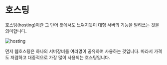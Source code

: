 # 호스팅
호스팅(hosting)이란 그 단어 뜻에서도 느껴지듯이 대형 서버의 기능을 빌려쓰는 것을 의미합니다.

![hosting](https://mblogthumb-phinf.pstatic.net/MjAxODA5MjVfMjg0/MDAxNTM3ODYxMjQ5NzEx.OnbwMGR6QTxMMWQkoU9owIsDDbe4DwpnrhzVbdeQolQg.6xWmh0-bOcMGGyc5aj4fmbEPFCRSPBw_yjlQdadH1Ksg.JPEG.lhhoo1717/24975.jpg?type=w800)

먼저 웹호스팅은 하나의 서버장비를 여러명이 공유하여 사용하는 것입니다. 따라서 가격도 저렴하고 대중적으로 
가장 많이 사용되는 호스팅입니다. 